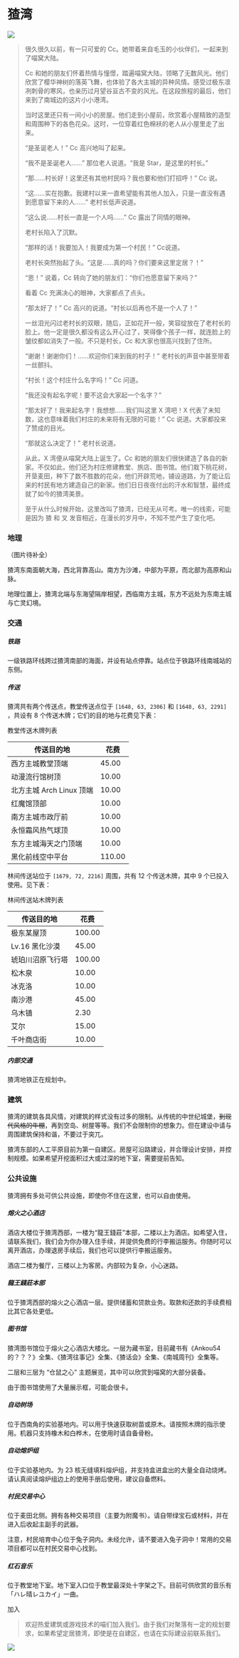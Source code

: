 # 猹湾

![](../../assets/images/chawan-1.png)

> 很久很久以前，有一只可爱的 Cc。她带着来自毛玉的小伙伴们，一起来到了喵窝大陆。
>
> Cc 和她的朋友们怀着热情与憧憬，踏遍喵窝大陆，领略了无数风光。他们欣赏了樱华神树的落英飞舞，也体验了各大主城的异种风情。感受过极东凛冽刺骨的寒风，也亲历过月望谷亘古不变的风光。在这段旅程的最后，他们来到了南城边的这片小小港湾。
>
> 当时这里还只有一间小小的房屋。他们走到小屋前，欣赏着小屋精致的造型和周围种下的各色花朵。这时，一位穿着红色棉袄的老人从小屋里走了出来。
>
> “是圣诞老人！” Cc 高兴地叫了起来。
>
> “我不是圣诞老人……” 那位老人说道。“我是 Star，是这里的村长。”
>
> “那……村长好！这里还有其他村民吗？我也要和他们打招呼！” Cc 说。
>
> “这……实在抱歉。我建村以来一直希望能有其他人加入，只是一直没有遇到愿意留下来的人……” 老村长低声说道。
>
> “这么说……村长一直是一个人吗……” Cc 露出了同情的眼神。
>
> 老村长陷入了沉默。
>
> “那样的话！我要加入！我要成为第一个村民！” Cc说道。
>
> 老村长突然抬起了头。“这是……真的吗？你们要来这里定居？！”
>
> “恩！” 说着，Cc 转向了她的朋友们：“你们也愿意留下来吗？”
>
> 看着 Cc 充满决心的眼神，大家都点了点头。
>
> “那太好了！” Cc 高兴的说道。“村长以后再也不是一个人了！”
>
> 一丝泪光闪过老村长的双眼，随后，正如花开一般，笑容绽放在了老村长的脸上。他一定是很久都没有这么开心过了，笑得像个孩子一样，就连脸上的皱纹都如消失了一般。不只是村长，Cc 和大家也很高兴找到了住所。
>
> “谢谢！谢谢你们！……欢迎你们来到我的村子！” 老村长的声音中甚至带着一丝颤抖。
>
> “村长！这个村庄什么名字吗！” Cc 问道。
>
> “我还没有起名字呢！要不这会大家起一个名字？”
>
> “那太好了！我来起名字！我想想……我们叫这里 X 湾吧！X 代表了未知数，这也意味着我们村庄的未来将有无限的可能！” Cc 说道。大家都投来了赞成的目光。
>
> “那就这么决定了！” 老村长说道。
>
> 从此，X 湾便从喵窝大陆上诞生了。Cc 和她的朋友们很快建造了各自的新家。不仅如此，他们还为村庄修建教堂、旅店、图书馆。他们栽下桃花树，开垦麦田，种下了数不胜数的花朵，他们开辟荒地，铺设道路，为了能让后来的村民有地方建造自己的新家。他们日日夜夜付出的汗水和智慧，最终成就了如今的猹湾美景。
>
> 至于从什么时候开始，这里改叫了猹湾，已经无从可考。唯一的线索，可能是因为 猹 和 叉 发音相近，在漫长的岁月中，不知不觉产生了变化吧。

### 地理

（图片待补全）

猹湾东南面朝大海，西北背靠高山。南方为沙滩，中部为平原，而北部为高原和山脉。

地理位置上，猹湾北端与东海望隔岸相望，西临南方主城，东方不远处为东南主城与亡灵幻境。

### 交通

##### 铁路

一级铁路环线跨过猹湾南部的海面，并设有站点停靠。站点位于铁路环线南城站的东侧。

##### 传送

猹湾共有两个传送点，教堂传送点位于 `[1648, 63, 2306]` 和 `[1648, 63, 2291]` ，共设有 8 个传送木牌；它们的目的地与花费见下表：

教堂传送木牌列表

| 传送目的地 | 花费 | 
| --- | --- |
| 西方主城教堂顶端 | 45.00 |
| 动漫流行馆树顶 | 10.00 |
| 北方主城 Arch Linux 顶端 | 10.00 |
| 红魔馆顶部 | 10.00 |
| 南方主城市政厅前 | 10.00 |
| 永恒霜风热气球顶 | 10.00 |
| 东方主城海天之门顶端 | 10.00 |
| 黑化前线空中平台 | 110.00 |

林间传送站位于 `[1679, 72, 2216]` 周围，共有 12 个传送木牌，其中 9 个已投入使用。见下表：

林间传送站木牌列表

| 传送目的地 | 花费 |
| --- | --- |
| 极东某屋顶 | 100.00 |
| Lv.16 黑化沙漠 | 45.00 |
| 琥珀川沼原飞行塔 | 100.00 |
| 松木泉 | 10.00 |
| 冰克洛 | 10.00 |
| 南沙港 | 45.00 |
| 乌木镇 | 2.30 |
| 艾尔 | 15.00 |
| 千叶商店街 | 10.00 |

##### 内部交通

猹湾地铁正在规划中。

### 建筑


猹湾的建筑各具风情，对建筑的样式没有过多的限制。从传统的中世纪城堡，~~到现代风格的牛棚~~，再到空岛、树屋等等。我们不会限制你的想象力。但在建设中请与周围建筑保持和谐，不要过于突兀。

猹湾东部的人工平原目前为第一自建区。房屋可沿路建设，并合理设计安排，并控制规模。如果希望开挖面积过大或过深的地下室，需要提前告知。

### 公共设施

猹湾拥有多处可供公共设施，即使你不住在这里，也可以自由使用。

##### 熔火之心酒店

酒店大楼位于猹湾西部，一楼为“龍王錢莊”本部，二楼以上为酒店。如希望入住，请联系我们，我们会为你办理入住手续，并提供免费的行李搬运服务。你随时可以离开酒店，办理退房手续后，我们也可以提供行李搬运服务。

酒店二楼为餐厅，三楼以上为客房。内部较为复杂，小心迷路。

##### 龍王錢莊本部

位于猹湾西部的熔火之心酒店一层。提供储蓄和贷款业务。取款和还款的手续费相比其它各处更低。

##### 图书馆

猹湾图书馆位于熔火之心酒店大楼北。一层为藏书室，目前藏书有《Ankou54的？？？》全集、《猹湾往事记》全集、《猹话会》全集、《南城周刊》全集等。

二层和三层为 “仓鼠之心” 主题展览，其中可以欣赏到喵窝的大部分装备。

由于图书馆使用了大量展示框，可能会很卡。

##### 自动树场

位于西南角的实验基地内。可以用于快速获取树苗或原木。请按照木牌的指示使用。机器只支持橡木和白桦木，在使用时请自备骨粉。

##### 自动熔炉组

位于实验基地内。为 23 核无缝填料熔炉组，并支持盒进盒出的大量全自动烧烤。请认真阅读熔炉组边上的使用手册后使用，建议自备燃料。

##### 村民交易中心

位于麦田北侧。拥有各种交易项目（主要为附魔书）。请自带绿宝石或材料，并在进入后收起主副手的武器。

注意，村民培育中心位于兔子洞内。未经允许，请不要进入兔子洞中！常用的交易项目都可以在村民交易中心找到。

##### 红石音乐

位于教堂地下室。地下室入口位于教堂最深处十字架之下。目前可供欣赏的音乐有「ハレ晴レユカイ」一曲。

加入

> 欢迎热爱建筑或游戏技术的喵们加入我们。由于我们对聚落有一定的规划要求，如果希望定居猹湾，即使是在自建区，也请在实际建设前联系我们。

![](../../assets/images/chawan-2.png)

